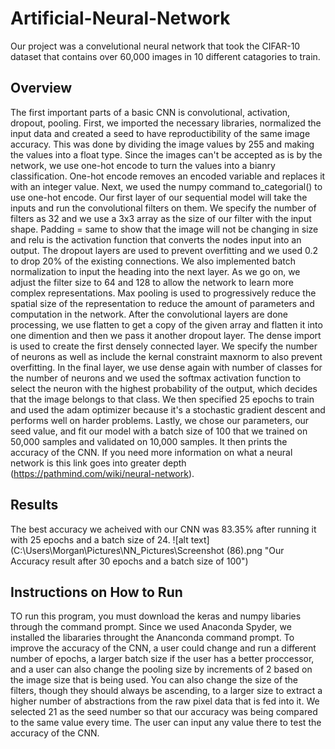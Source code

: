 # Artificial-Neural-Network
Our project was a convelutional neural network that took the CIFAR-10 dataset that contains over 60,000 images in 10 different catagories to train. 

## Overview
The first important parts of a basic CNN is convolutional, activation, dropout, pooling. First, we imported the necessary libraries, normalized the input data and created a seed to have reproductibility of the same image accuracy. This was done by dividing the image values by 255 and making the values into a float type. Since the images can't be accepted as is by the network, we use one-hot encode to turn the values into a bianry classification. One-hot encode removes an encoded variable and replaces it with an integer value. Next, we used the numpy command to_categorial() to use one-hot encode. Our first layer of our sequential model will take the inputs and run the convolutional filters on them. We specify the number of filters as 32 and we use a 3x3 array as the size of our filter with the input shape. Padding = same to show that the image will not be changing in size and relu is the activation function that converts the nodes input into an output. The dropout layers are used to prevent overfitting and we used 0.2 to drop 20% of the existing connections. We also implemented batch normalization to input the heading into the next layer. As we go on, we adjust the filter size to 64 and 128 to allow the network to learn more complex representations. Max pooling is used to progressively reduce the spatial size of the representation to reduce the amount of parameters and computation in the network. After the convolutional layers are done processing, we use flatten to get a copy of the given array and flatten it into one dimention and then we pass it another dropout layer. The dense import is used to create the first densely connected layer. We specify the number of neurons as well as include the kernal constraint maxnorm to also prevent overfitting. In the final layer, we use dense again with number of classes for the number of neurons and we used the softmax activation function to select the neuron with the highest probability of the output, which decides that the image belongs to that class. We then specified 25 epochs to train and used the adam optimizer because it's a stochastic gradient descent and performs well on harder problems.  Lastly, we chose our parameters, our seed value, and fit our model with a batch size of 100 that we trained on 50,000 samples and validated on 10,000 samples. It then prints the accuracy of the CNN. If you need more information on what a neural network is this link goes into greater depth (https://pathmind.com/wiki/neural-network).

## Results
The best accuracy we acheived with our CNN was 83.35% after running it with 25 epochs and a batch size of 24. 
![alt text](C:\Users\Morgan\Pictures\NN_Pictures\Screenshot (86).png "Our Accuracy result after 30 epochs and a batch size of 100")

## Instructions on How to Run
TO run this program, you must download the keras and numpy libaries through the command prompt. Since we used Anaconda Spyder, we installed the libararies throught the Ananconda command prompt. To improve the accuracy of the CNN, a user could change and run a different number of epochs, a larger batch size if the user has a better proccessor, and a user can also change the pooling size by increments of 2 based on the image size that is being used. You can also change the size of the filters, though they should always be ascending, to a larger size to extract a higher number of abstractions from the raw pixel data that is fed into it. We selected 21 as the seed number so that our accuracy was being compared to the same value every time. The user can input any value there to test the accuracy of the CNN. 
